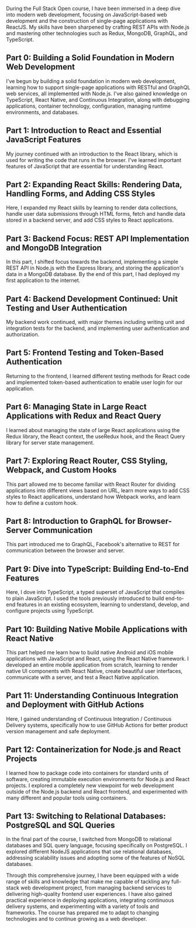 During the Full Stack Open course, I have been immersed in a deep dive into modern web development, focusing on JavaScript-based web development and the construction of single-page applications with ReactJS. My skills have been sharpened by crafting REST APIs with Node.js and mastering other technologies such as Redux, MongoDB, GraphQL, and TypeScript.

## Part 0: Building a Solid Foundation in Modern Web Development

I've begun by building a solid foundation in modern web development, learning how to support single-page applications with RESTful and GraphQL web services, all implemented with Node.js. I've also gained knowledge on TypeScript, React Native, and Continuous Integration, along with debugging applications, container technology, configuration, managing runtime environments, and databases.

## Part 1: Introduction to React and Essential JavaScript Features

My journey continued with an introduction to the React library, which is used for writing the code that runs in the browser. I've learned important features of JavaScript that are essential for understanding React.

## Part 2: Expanding React Skills: Rendering Data, Handling Forms, and Adding CSS Styles

Here, I expanded my React skills by learning to render data collections, handle user data submissions through HTML forms, fetch and handle data stored in a backend server, and add CSS styles to React applications.

## Part 3: Backend Focus: REST API Implementation and MongoDB Integration

In this part, I shifted focus towards the backend, implementing a simple REST API in Node.js with the Express library, and storing the application's data in a MongoDB database. By the end of this part, I had deployed my first application to the internet.

## Part 4: Backend Development Continued: Unit Testing and User Authentication

My backend work continued, with major themes including writing unit and integration tests for the backend, and implementing user authentication and authorization.

## Part 5: Frontend Testing and Token-Based Authentication

Returning to the frontend, I learned different testing methods for React code and implemented token-based authentication to enable user login for our application.

## Part 6: Managing State in Large React Applications with Redux and React Query

I learned about managing the state of large React applications using the Redux library, the React context, the useRedux hook, and the React Query library for server state management.

## Part 7: Exploring React Router, CSS Styling, Webpack, and Custom Hooks

This part allowed me to become familiar with React Router for dividing applications into different views based on URL, learn more ways to add CSS styles to React applications, understand how Webpack works, and learn how to define a custom hook.

## Part 8: Introduction to GraphQL for Browser-Server Communication

This part introduced me to GraphQL, Facebook's alternative to REST for communication between the browser and server.

## Part 9: Dive into TypeScript: Building End-to-End Features

Here, I dove into TypeScript, a typed superset of JavaScript that compiles to plain JavaScript. I used the tools previously introduced to build end-to-end features in an existing ecosystem, learning to understand, develop, and configure projects using TypeScript.

## Part 10: Building Native Mobile Applications with React Native

This part helped me learn how to build native Android and iOS mobile applications with JavaScript and React, using the React Native framework. I developed an entire mobile application from scratch, learning to render native UI components with React Native, create beautiful user interfaces, communicate with a server, and test a React Native application.

## Part 11: Understanding Continuous Integration and Deployment with GitHub Actions

Here, I gained understanding of Continuous Integration / Continuous Delivery systems, specifically how to use GitHub Actions for better product version management and safe deployment.

## Part 12: Containerization for Node.js and React Projects

I learned how to package code into containers for standard units of software, creating immutable execution environments for Node.js and React projects. I explored a completely new viewpoint for web development outside of the Node.js backend and React frontend, and experimented with many different and popular tools using containers.

## Part 13: Switching to Relational Databases: PostgreSQL and SQL Queries

In the final part of the course, I switched from MongoDB to relational databases and SQL query language, focusing specifically on PostgreSQL. I explored different NodeJS applications that use relational databases, addressing scalability issues and adopting some of the features of NoSQL databases.

Through this comprehensive journey, I have been equipped with a wide range of skills and knowledge that make me capable of tackling any full-stack web development project, from managing backend services to delivering high-quality frontend user experiences. I have also gained practical experience in deploying applications, integrating continuous delivery systems, and experimenting with a variety of tools and frameworks. The course has prepared me to adapt to changing technologies and to continue growing as a web developer.
